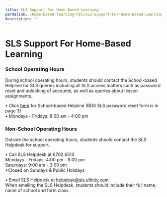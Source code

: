 ```yaml
---
title: SLS Support For Home Based Learning
permalink: /home-based-learning-hbl/SLS-Support-For-Home-Based-Learning/
description: ""
---
```

SLS Support For Home-Based Learning
===================================

### School Operating Hours

During school operating hours, students should contact the School-based Helpline for SLS queries including all SLS access matters such as password reset and unlocking of accounts, as well as queries about lesson assignments. 

  

• Click [here](https://static.learning.moe.edu.sg/UserGuide/login-troubleshooting/school-based-helpline.html) for School-based Helpline (BDS SLS password reset form is in page 3) <br>
• Mondays - Fridays: 8:00 am - 4:00 pm

### Non-School Operating Hours

Outside the school operating hours, students should contact the SLS Helpdesk for support.

• Call SLS Helpdesk at 6702 6513 <br>
Mondays - Fridays: 4:00 pm - 9:00 pm <br>
Saturdays: 9:00 am - 3:00 pm <br>
\*Closed on Sundays & Public Holidays

  

• Email SLS Helpdesk at helpdesk@sls.ufinity.com <br>
When emailing the SLS Helpdesk, students should include their full name, name of school and form class.